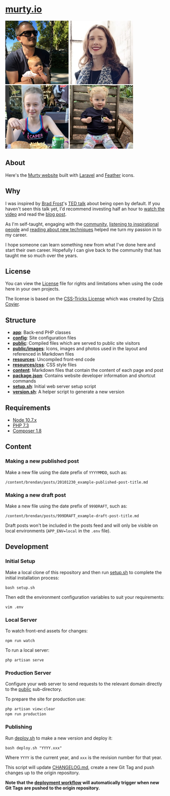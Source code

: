 [murty.io](https://murty.io)
=======

[![Brendan](/public/images/brendan/brendan-murty.jpg)](https://murty.io/brendan) [![Ella](/public/images/ella/ella_condon.jpg)](https://ellacondon.com/) [![Isla](/public/images/isla/isla-murty.jpg)](https://murty.io/isla) [![Freya](/public/images/freya/freya-murty.jpg)](https://murty.io/freya)

## About

Here's the [Murty website](https://murty.io) built with [Laravel](https://laravel.com/) and [Feather](http://feathericons.com) icons.

## Why

I was inspired by [Brad Frost](https://github.com/bradfrost)'s [TED talk](https://twitter.com/brad_frost/status/476515058738925568) about being open by default. If you haven't seen this talk yet, I'd recommend investing half an hour to [watch the video](https://www.youtube.com/watch?v=7rW9vTrN6OU) and read the [blog post](http://bradfrostweb.com/blog/post/creative-exhaust/).

As I'm self-taught, engaging with the [community](https://twitter.com/brendanmurty/lists/development/members), [listening to inspirational people](http://boagworld.com/show) and [reading about new techniques](https://signalvnoise.com/programming) helped me turn my passion in to my career.

I hope someone can learn something new from what I've done here and start their own career. Hopefully I can give back to the community that has taught me so much over the years.

## License

You can view the [License](LICENSE.md) file for rights and limitations when using the code here in your own projects.

The license is based on the [CSS-Tricks License](https://css-tricks.com/license/) which was created by [Chris Coyier](https://github.com/chriscoyier/).

## Structure

- **[app](app/)**: Back-end PHP classes
- **[config](config/)**: Site configuration files
- **[public](public/)**: Compiled files which are served to public site visitors
- **[public/images](public/images/)**: Icons, images and photos used in the layout and referenced in Markdown files
- **[resources](resources)**: Uncompiled front-end code
- **[resources/css](resources/css)**: CSS style files
- **[content](content)**: Markdown files that contain the content of each page and post
- **[package.json](package.json)**: Contains website developer information and shortcut commands
- **[setup.sh](setup.sh)**: Initial web server setup script
- **[version.sh](version.sh)**: A helper script to generate a new version

## Requirements

- [Node 10.7.x](https://nodejs.org/en/download/package-manager/)
- [PHP 7.3](https://www.php.net/manual/en/install.php)
- [Composer 1.8](https://getcomposer.org/download/)

## Content

### Making a new published post

Make a new file using the date prefix of `YYYYMMDD`, such as:

```
/content/brendan/posts/20101230_example-published-post-title.md
```

### Making a new draft post

Make a new file using the date prefix of `999DRAFT`, such as:

```
/content/brendan/posts/999DRAFT_example-draft-post-title.md
```

Draft posts won't be included in the posts feed and will only be visible on local environments (`APP_ENV=local` in the `.env` file).

## Development

### Initial Setup

Make a local clone of this repository and then run [setup.sh](setup.sh) to complete the initial installation process:

```
bash setup.sh
```

Then edit the environment configuration variables to suit your requirements:

```
vim .env
```

### Local Server

To watch front-end assets for changes:

```
npm run watch
```

To run a local server:

```
php artisan serve
```

### Production Server

Configure your web server to send requests to the relevant domain directly to the [public](public/) sub-directory.

To prepare the site for production use:

```
php artisan view:clear
npm run production
```

### Publishing

Run [deploy.sh](deploy.sh) to make a new version and deploy it:

```
bash deploy.sh "YYYY.xxx"
```

Where `YYYY` is the current year, and `xxx` is the revision number for that year.

This script will update [CHANGELOG.md](CHANGELOG.md), create a new Git Tag and push changes up to the origin repository.

**Note that the [deployment workflow](.github/workflows/deployment.yml) will automatically trigger when new Git Tags are pushed to the origin repository.**
